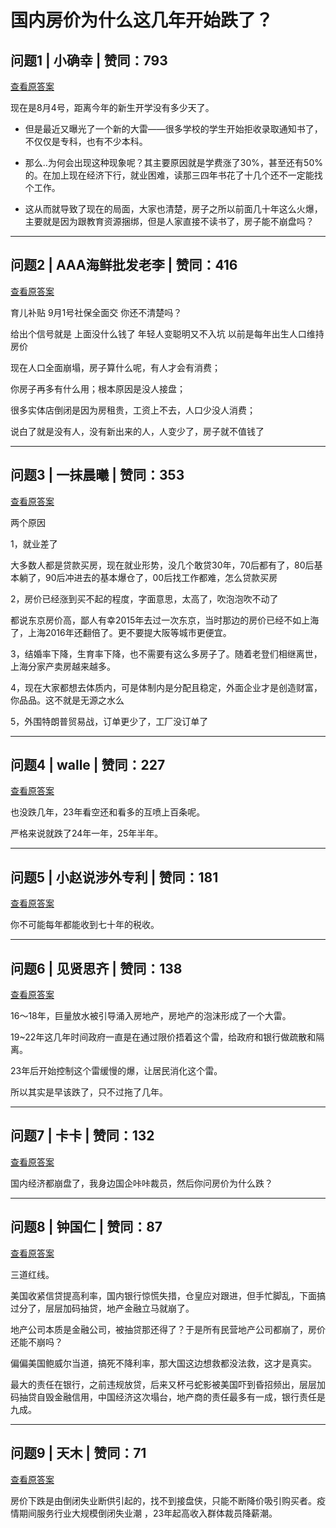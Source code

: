 # 国内房价为什么这几年开始跌了？

## 问题1 | 小确幸 | 赞同：793

[查看原答案](https://www.zhihu.com/question/1933666767739270461/answer/1935742997716277046)

现在是8月4号，距离今年的新生开学没有多少天了。

- 但是最近又曝光了一个新的大雷——很多学校的学生开始拒收录取通知书了，不仅仅是专科，也有不少本科。

- 那么..为何会出现这种现象呢？其主要原因就是学费涨了30%，甚至还有50%的。在加上现在经济下行，就业困难，读那三四年书花了十几个还不一定能找个工作。

- 这从而就导致了现在的局面，大家也清楚，房子之所以前面几十年这么火爆，主要就是因为跟教育资源捆绑，但是人家直接不读书了，房子能不崩盘吗？

---

## 问题2 | AAA海鲜批发老李 | 赞同：416

[查看原答案](https://www.zhihu.com/question/1933666767739270461/answer/1936126943054508247)

育儿补贴 9月1号社保全面交 你还不清楚吗？

给出个信号就是 上面没什么钱了 年轻人变聪明又不入坑 以前是每年出生人口维持房价

现在人口全面崩塌，房子算什么呢，有人才会有消费；

你房子再多有什么用；根本原因是没人接盘；

很多实体店倒闭是因为房租贵，工资上不去，人口少没人消费；

说白了就是没有人，没有新出来的人，人变少了，房子就不值钱了

---

## 问题3 | 一抹晨曦 | 赞同：353

[查看原答案](https://www.zhihu.com/question/1933666767739270461/answer/1934152947538830684)

两个原因

1，就业差了

大多数人都是贷款买房，现在就业形势，没几个敢贷30年，70后都有了，80后基本躺了，90后冲进去的基本爆仓了，00后找工作都难，怎么贷款买房

2，房价已经涨到买不起的程度，字面意思，太高了，吹泡泡吹不动了

都说东京房价高，鄙人有幸2015年去过一次东京，当时那边的房价已经不如上海了，上海2016年还翻倍了。更不要提大阪等城市更便宜。

3，结婚率下降，生育率下降，也不需要有这么多房子了。随着老登们相继离世，上海分家产卖房越来越多。

4，现在大家都想去体质内，可是体制内是分配且稳定，外面企业才是创造财富，你品品。这不就是无源之水么

5，外围特朗普贸易战，订单更少了，工厂没订单了

---

## 问题4 | walle | 赞同：227

[查看原答案](https://www.zhihu.com/question/1933666767739270461/answer/1935614245665505832)

也没跌几年，23年看空还和看多的互喷上百条呢。

严格来说就跌了24年一年，25年半年。

---

## 问题5 | 小赵说涉外专利 | 赞同：181

[查看原答案](https://www.zhihu.com/question/1933666767739270461/answer/1936342237060531243)

你不可能每年都能收到七十年的税收。

---

## 问题6 | 见贤思齐 | 赞同：138

[查看原答案](https://www.zhihu.com/question/1933666767739270461/answer/1935735599668663406)

16～18年，巨量放水被引导涌入房地产，房地产的泡沫形成了一个大雷。

19~22年这几年时间政府一直是在通过限价捂着这个雷，给政府和银行做疏散和隔离。

23年后开始控制这个雷缓慢的爆，让居民消化这个雷。

所以其实是早该跌了，只不过拖了几年。

---

## 问题7 | 卡卡 | 赞同：132

[查看原答案](https://www.zhihu.com/question/1933666767739270461/answer/1936168680305201345)

国内经济都崩盘了，我身边国企咔咔裁员，然后你问房价为什么跌？

---

## 问题8 | 钟国仁 | 赞同：87

[查看原答案](https://www.zhihu.com/question/1933666767739270461/answer/1935381342104839450)

三道红线。

美国收紧信贷提高利率，国内银行惊慌失措，仓皇应对跟进，但手忙脚乱，下面搞过分了，层层加码抽贷，地产金融立马就崩了。

地产公司本质是金融公司，被抽贷那还得了？于是所有民营地产公司都崩了，房价还能不崩吗？

偏偏美国鲍威尔当道，搞死不降利率，那大国这边想救都没法救，这才是真实。

最大的责任在银行，之前违规放贷，后来又杯弓蛇影被美国吓到昏招频出，层层加码抽贷自毁金融信用，中国经济这次塌台，地产商的责任最多有一成，银行责任是九成。

---

## 问题9 | 天木 | 赞同：71

[查看原答案](https://www.zhihu.com/question/1933666767739270461/answer/1933856846881494013)

房价下跌是由倒闭失业断供引起的，找不到接盘侠，只能不断降价吸引购买者。疫情期间服务行业大规模倒闭失业潮 ，23年起高收入群体裁员降薪潮。
